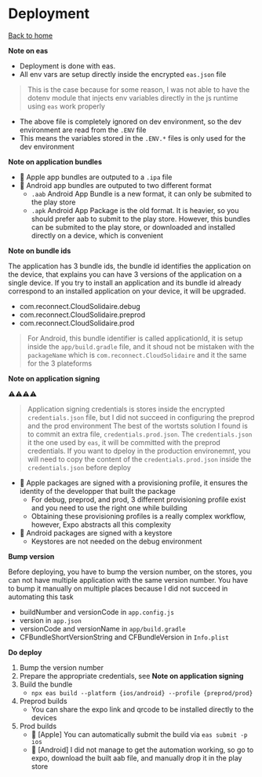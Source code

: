 # Deployment

[Back to home](../README.md)

**Note on eas**

* Deployment is done with eas.
* All env vars are setup directly inside the encrypted `eas.json` file
>  This is the case because for some reason, I was not able to have the dotenv module that injects env variables directly in the js runtime using `eas` work properly
* The above file is completely ignored on dev environment, so the dev environment are read from the `.ENV` file
* This means the variables stored in the `.ENV.*` files is only used for the dev environment

**Note on application bundles**

* 🍏 Apple app bundles are outputed to a `.ipa` file
* 🤖 Android app bundles are outputed to two different format
  * `.aab` Android App Bundle is a new format, it can only be submited to the play store
  * `.apk` Android App Package is the old format. It is heavier, so you should prefer aab to submit to the play store. However, this bundles can be submited to the play store, or downloaded and installed directly on a device, which is convenient

**Note on bundle ids**

The application has 3 bundle ids, the bundle id identifies the application on the device, that explains you can have 3 versions of the application on a single device. If you try to install an application and its bundle id already correspond to an installed application on your device, it will be upgraded.

* com.reconnect.CloudSolidaire.debug
* com.reconnect.CloudSolidaire.preprod
* com.reconnect.CloudSolidaire.prod

> For Android, this bundle identifier is called applicationId, it is setup inside the `app/build.gradle` file, and it shoud not be mistaken with the `packageName` which is `com.reconnect.CloudSolidaire` and it the same for the 3 plateforms

**Note on application signing**

⚠️⚠️⚠️⚠️
> Application signing credentials is stores inside the encrypted `credentials.json` file, but I did not succeed in configuring the preprod and the prod environment
> The best of the wortsts solution I found is to commit an extra file, `credentials.prod.json`. The `credentials.json` it the one used by `eas`, it will be committed with the preprod credentials. If you want to dpeloy in the production environemnt, you will need to copy the content of the `credentials.prod.json` inside the `credentials.json` before deploy

* 🍏 Apple packages are signed with a provisioning profile, it ensures the identity of the developper that built the package
  * For debug, preprod, and prod, 3 different provisioning profile exist and you need to use the right one while building
  * Obtaining these provisioning profiles is a really complex workflow, however, Expo abstracts all this complexity
* 🤖 Android packages are signed with a keystore
  * Keystores are not needed on the debug environment

**Bump version**

Before deploying, you have to bump the version number, on the stores, you can not have multiple application with the same version number.
You have to bump it manually on multiple places because I did not succeed in automating this task

* buildNumber and versionCode in `app.config.js`
* version in `app.json`
* versionCode and versionName in `app/build.gradle`
* CFBundleShortVersionString and CFBundleVersion in `Info.plist`

**Do deploy**

1. Bump the version number
2. Prepare the appropriate credentials, see **Note on application signing**
3. Build the bundle
   * `npx eas build --platform {ios/android} --profile {preprod/prod}`
4. Preprod builds
   * You can share the expo link and qrcode to be installed directly to the devices
5. Prod builds
   * 🍏 [Apple] You can automatically submit the build via `eas submit -p ios`
   * 🤖 [Android] I did not manage to get the automation working, so go to expo, download the built aab file, and manually drop it in the play store
